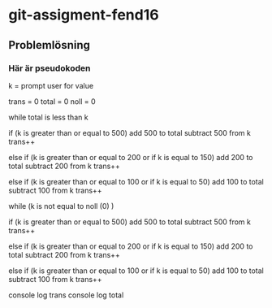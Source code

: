 # git-assigment-fend16
## Problemlösning


### Här är pseudokoden

k = prompt user for value

trans = 0 
total = 0
noll = 0

while total is less than k

if (k is greater than or equal to 500)
	add 500 to total
	subtract 500 from k
	trans++

else if (k is greater than or equal to 200 or if k is equal to 150)
	add 200 to total
	subtract 200 from k
	trans++

else if (k is greater than or equal to 100 or if k is equal to 50)
	add 100 to total
	subtract 100 from k
	trans++


while (k is not equal to noll (0) )


if (k is greater than or equal to 500)
	add 500 to total
	subtract 500 from k
	trans++

else if (k is greater than or equal to 200 or if k is equal to 150)
	add 200 to total
	subtract 200 from k
	trans++

else if (k is greater than or equal to 100 or if k is equal to 50)
	add 100 to total
	subtract 100 from k
	trans++


console log trans
console log total






